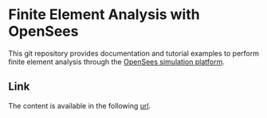 # Finite Element Analysis with OpenSees

This git repository provides documentation and tutorial examples to perform finite element analysis through the [OpenSees simulation platform](https://github.com/OpenSees/OpenSees). 

## Link

The content is available in the following [url](https://csasj.github.io/FEM_OpenSees/).